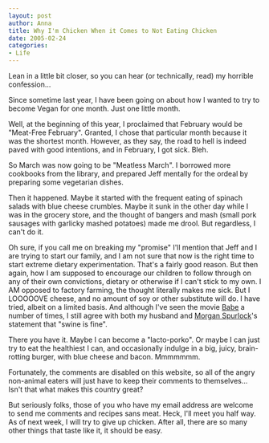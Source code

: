 ```yaml
--- 
layout: post
author: Anna
title: Why I'm Chicken When it Comes to Not Eating Chicken
date: 2005-02-24
categories: 
- Life
---
```


Lean in a little bit closer, so you can hear (or technically, read) my horrible confession...

Since sometime last year, I have been going on about how I wanted to try to become Vegan for one month. Just one little month.

Well, at the beginning of this year, I proclaimed that February would be "Meat-Free February". Granted, I chose that particular month because it was the shortest month. However, as they say, the road to hell is indeed paved with good intentions, and in February, I got sick. Bleh.

So March was now going to be "Meatless March". I borrowed more cookbooks from the library, and prepared Jeff mentally for the ordeal by preparing some vegetarian dishes.

Then it happened. Maybe it started with the frequent eating of spinach salads with blue cheese crumbles. Maybe it sunk in the other day while I was in the grocery store, and the thought of bangers and mash (small pork sausages with garlicky mashed potatoes) made me drool. But regardless, I can't do it.

Oh sure, if you call me on breaking my "promise" I'll mention that Jeff and I are trying to start our family, and I am not sure that now is the right time to start extreme dietary experimentation. That's a fairly good reason. But then again, how I am supposed to encourage our children to follow through on any of their own convictions, dietary or otherwise if I can't stick to my own. I AM opposed to factory farming, the thought literally makes me sick. But I LOOOOOVE cheese, and no amount of soy or other substitute will do. I have tried, albeit on a limited basis. And although I've seen the movie [Babe][1] a number of times, I still agree with both my husband and [Morgan Spurlock][2]'s statement that "swine is fine".

There you have it. Maybe I can become a "lacto-porko". Or maybe I can just try to eat the healthiest I can, and occasionally indulge in a big, juicy, brain-rotting burger, with blue cheese and bacon. Mmmmmmm.

Fortunately, the comments are disabled on this website, so all of the angry non-animal eaters will just have to keep their comments to themselves... Isn't that what makes this country great?

But seriously folks, those of you who have my email address are welcome to send me comments and recipes sans meat. Heck, I'll meet you half way. As of next week, I will try to give up chicken. After all, there are so many other things that taste like it, it should be easy.

   [1]: http://www.imdb.com/title/tt0112431/?fr=c2l0ZT1kZnxteD0yMHxzZz0xfGxtPTUwMHx0dD1vbnxmYj11fHBuPTB8cT1CYWJlfGh0bWw9MXxubT1vbg__;fc=1;ft=102;fm=1
   [2]: http://www.supersizeme.com

